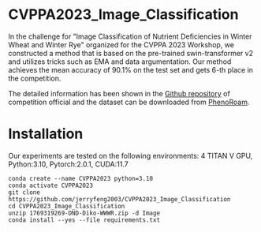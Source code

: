 # CVPPA2023_Image_Classification

In the challenge for "Image Classification of Nutrient Deficiencies in Winter Wheat and Winter Rye" organized for the CVPPA 2023 Workshop, we constructed a method that is based on the pre-trained swin-transformer v2 and utilizes tricks such as EMA and data argumentation. Our method achieves the mean accuracy of 90.1\% on the test set and gets 6-th place in the competition.

The detailed information has been shown in the [Github repository](https://github.com/jh-yi/DND-Diko-WWWR) of competition official and the dataset can be downloaded from [PhenoRoam](https://phenoroam.phenorob.de/geonetwork/srv/eng/catalog.search#/metadata/1272b197-11ad-4138-a872-dc31d8051726).

# Installation

Our experiments are tested on the following environments: 4 TITAN V GPU, Python:3.10, Pytorch:2.0.1, CUDA:11.7
```
conda create --name CVPPA2023 python=3.10
conda activate CVPPA2023
git clone https://github.com/jerryfeng2003/CVPPA2023_Image_Classification
cd CVPPA2023_Image_Classification
unzip 1769319269-DND-Diko-WWWR.zip -d Image
conda install --yes --file requirements.txt

```
